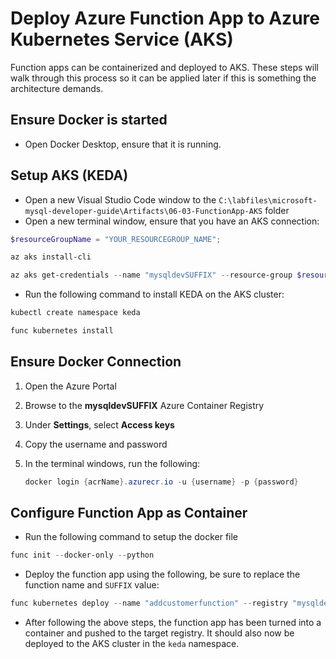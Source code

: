 # Deploy Azure Function App to Azure Kubernetes Service (AKS)

Function apps can be containerized and deployed to AKS.  These steps will walk through this process so it can be applied later if this is something the architecture demands.

## Ensure Docker is started

- Open Docker Desktop, ensure that it is running.

## Setup AKS (KEDA)

- Open a new Visual Studio Code window to the `C:\labfiles\microsoft-mysql-developer-guide\Artifacts\06-03-FunctionApp-AKS` folder
- Open a new terminal window, ensure that you have an AKS connection:

```Powershell
$resourceGroupName = "YOUR_RESOURCEGROUP_NAME";

az aks install-cli

az aks get-credentials --name "mysqldevSUFFIX" --resource-group $resourceGroupName
```

- Run the following command to install KEDA on the AKS cluster:

```PowerShell
kubectl create namespace keda

func kubernetes install
```

## Ensure Docker Connection

1. Open the Azure Portal
2. Browse to the **mysqldevSUFFIX** Azure Container Registry
3. Under **Settings**, select **Access keys**
4. Copy the username and password
5. In the terminal windows, run the following:

    ```powershell
    docker login {acrName}.azurecr.io -u {username} -p {password}
    ```

## Configure Function App as Container

- Run the following command to setup the docker file

```PowerShell
func init --docker-only --python
```

- Deploy the function app using the following, be sure to replace the function name and `SUFFIX` value:

```PowerShell
func kubernetes deploy --name "addcustomerfunction" --registry "mysqldevSUFFIX.azurecr.io"
```

- After following the above steps, the function app has been turned into a container and pushed to the target registry.  It should also now be deployed to the AKS cluster in the `keda` namespace.
